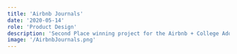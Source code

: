 ```yaml
---
title: 'Airbnb Journals'
date: '2020-05-14'
role: 'Product Design'
description: 'Second Place winning project for the Airbnb + College Adobe Creative Jam (April 2020).'
image: '/AirbnbJournals.png'
---
```


